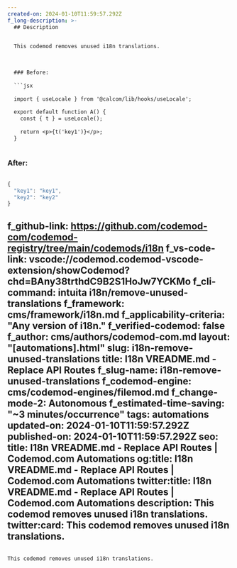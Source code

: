 ```yaml
---
created-on: 2024-01-10T11:59:57.292Z
f_long-description: >-
  ## Description
  

  This codemod removes unused i18n translations.
  

  
  ### Before:
  
  ```jsx
  
  import { useLocale } from '@calcom/lib/hooks/useLocale';
  
  export default function A() {
  	const { t } = useLocale();
  
  	return <p>{t('key1')}</p>;
  }
  
  ```
  
  ### After:
  
  ```jsx
  
  {
  	"key1": "key1",
  	"key2": "key2"
  }
  
  ```
f_github-link: https://github.com/codemod-com/codemod-registry/tree/main/codemods/i18n
f_vs-code-link: vscode://codemod.codemod-vscode-extension/showCodemod?chd=BAny38trthdC9B2S1HoJw7YCKMo
f_cli-command: intuita i18n/remove-unused-translations
f_framework: cms/framework/i18n.md
f_applicability-criteria: "Any version of i18n."
f_verified-codemod: false
f_author: cms/authors/codemod-com.md
layout: "[automations].html"
slug: i18n-remove-unused-translations
title: I18n VREADME.md - Replace API Routes
f_slug-name: i18n-remove-unused-translations
f_codemod-engine: cms/codemod-engines/filemod.md
f_change-mode-2: Autonomous
f_estimated-time-saving: "~3 minutes/occurrence"
tags: automations
updated-on: 2024-01-10T11:59:57.292Z
published-on: 2024-01-10T11:59:57.292Z
seo:
  title: I18n VREADME.md - Replace API Routes | Codemod.com Automations
  og:title: I18n VREADME.md - Replace API Routes | Codemod.com Automations
  twitter:title: I18n VREADME.md - Replace API Routes | Codemod.com Automations
  description: This codemod removes unused i18n translations.
  twitter:card: This codemod removes unused i18n translations.
---
```

This codemod removes unused i18n translations.